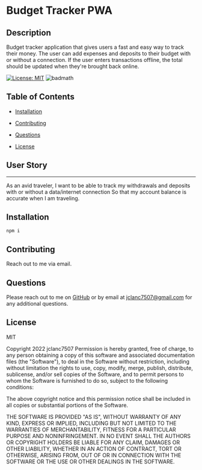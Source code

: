 # Budget Tracker PWA   
  ## Description   
  Budget tracker application that gives users a fast and easy way to track their money. The user can add expenses and deposits to their budget with or without a connection. If the user enters transactions offline, the total should be updated when they're brought back online.    
  
[![License: MIT](https://img.shields.io/badge/License-MIT-yellow.svg)](https://opensource.org/licenses/MIT)
 ![badmath](https://img.shields.io/github/languages/top/jclanc7507/Budget-Tracker-PWA)   
  

  ## Table of Contents   
  * [Installation](#Installation)   
     
  * [Contributing](#Contributing)   
     
  * [Questions](#Questions)    
  * [License](#License)   


  ## User Story
  --------------
As an avid traveler,
I want to be able to track my withdrawals and deposits with or without a data/internet connection
So that my account balance is accurate when I am traveling.


  
  ## Installation
`npm i`   

       
  
  ## Contributing
Reach out to me via email.  

     

  ## Questions   

  Please reach out to me on [GitHub](https://github.com/jclanc7507) or by email at jclanc7507@gmail.com for any additional questions.   

  ## License   
  MIT   
  
Copyright 2022 jclanc7507
Permission is hereby granted, free of charge, to any person obtaining a copy of this software and associated documentation files (the "Software"), to deal in the Software without restriction, including without limitation the rights to use, copy, modify, merge, publish, distribute, sublicense, and/or sell copies of the Software, and to permit persons to whom the Software is furnished to do so, subject to the following conditions:

The above copyright notice and this permission notice shall be included in all copies or substantial portions of the Software.

THE SOFTWARE IS PROVIDED "AS IS", WITHOUT WARRANTY OF ANY KIND, EXPRESS OR IMPLIED, INCLUDING BUT NOT LIMITED TO THE WARRANTIES OF MERCHANTABILITY, FITNESS FOR A PARTICULAR PURPOSE AND NONINFRINGEMENT. IN NO EVENT SHALL THE AUTHORS OR COPYRIGHT HOLDERS BE LIABLE FOR ANY CLAIM, DAMAGES OR OTHER LIABILITY, WHETHER IN AN ACTION OF CONTRACT, TORT OR OTHERWISE, ARISING FROM, OUT OF OR IN CONNECTION WITH THE SOFTWARE OR THE USE OR OTHER DEALINGS IN THE SOFTWARE. 

